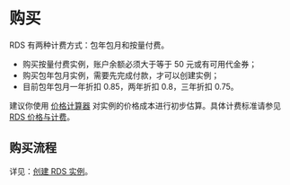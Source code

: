 # 购买

RDS 有两种计费方式：包年包月和按量付费。

* 购买按量付费实例，账户余额必须大于等于 50 元或有可用代金券；
* 购买包年包月实例，需要先完成付款，才可以创建实例；
* 目前包年包月一年折扣 0.85，两年折扣 0.8，三年折扣 0.75。

建议你使用 [价格计算器](https://c.163.com/price#RDS) 对实例的价格成本进行初步估算。具体计费标准请参见 [RDS 价格与计费](../md.html#!平台服务/RDS/购买指南/RDS价格与计费.md)。


## 购买流程

详见：[创建 RDS 实例](../md.html#!平台服务/RDS/使用指南/实例/创建RDS实例.md)。

